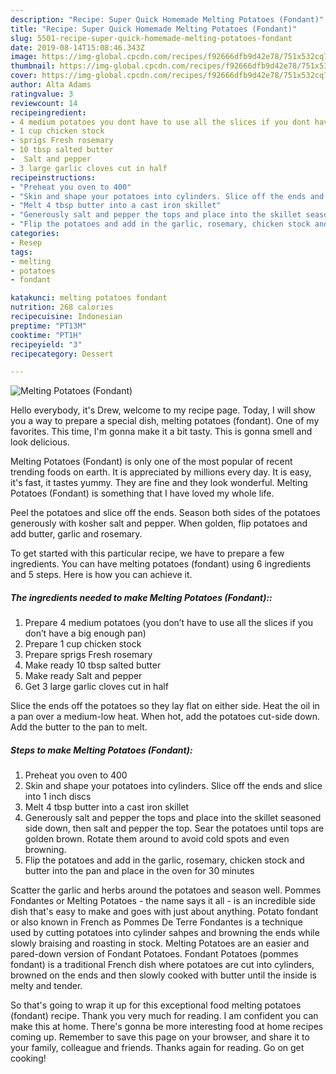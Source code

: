 ```yaml
---
description: "Recipe: Super Quick Homemade Melting Potatoes (Fondant)"
title: "Recipe: Super Quick Homemade Melting Potatoes (Fondant)"
slug: 5501-recipe-super-quick-homemade-melting-potatoes-fondant
date: 2019-08-14T15:08:46.343Z
image: https://img-global.cpcdn.com/recipes/f92666dfb9d42e78/751x532cq70/melting-potatoes-fondant-recipe-main-photo.jpg
thumbnail: https://img-global.cpcdn.com/recipes/f92666dfb9d42e78/751x532cq70/melting-potatoes-fondant-recipe-main-photo.jpg
cover: https://img-global.cpcdn.com/recipes/f92666dfb9d42e78/751x532cq70/melting-potatoes-fondant-recipe-main-photo.jpg
author: Alta Adams
ratingvalue: 3
reviewcount: 14
recipeingredient:
- 4 medium potatoes you dont have to use all the slices if you dont have a big enough pan
- 1 cup chicken stock
- sprigs Fresh rosemary
- 10 tbsp salted butter
-  Salt and pepper
- 3 large garlic cloves cut in half
recipeinstructions:
- "Preheat you oven to 400"
- "Skin and shape your potatoes into cylinders. Slice off the ends and slice into 1 inch discs"
- "Melt 4 tbsp butter into a cast iron skillet"
- "Generously salt and pepper the tops and place into the skillet seasoned side down, then salt and pepper the top. Sear the potatoes until tops are golden brown. Rotate them around to avoid cold spots and even browning."
- "Flip the potatoes and add in the garlic, rosemary, chicken stock and butter into the pan and place in the oven for 30 minutes"
categories:
- Resep
tags:
- melting
- potatoes
- fondant

katakunci: melting potatoes fondant
nutrition: 268 calories
recipecuisine: Indonesian
preptime: "PT13M"
cooktime: "PT1H"
recipeyield: "3"
recipecategory: Dessert

---
```



![Melting Potatoes (Fondant)](https://img-global.cpcdn.com/recipes/f92666dfb9d42e78/751x532cq70/melting-potatoes-fondant-recipe-main-photo.jpg)

Hello everybody, it's Drew, welcome to my recipe page. Today, I will show you a way to prepare a special dish, melting potatoes (fondant). One of my favorites. This time, I'm gonna make it a bit tasty. This is gonna smell and look delicious.

Melting Potatoes (Fondant) is only one of the most popular of recent trending foods on earth. It is appreciated by millions every day. It is easy, it's fast, it tastes yummy. They are fine and they look wonderful. Melting Potatoes (Fondant) is something that I have loved my whole life.

Peel the potatoes and slice off the ends. Season both sides of the potatoes generously with kosher salt and pepper. When golden, flip potatoes and add butter, garlic and rosemary.


To get started with this particular recipe, we have to prepare a few ingredients. You can have melting potatoes (fondant) using 6 ingredients and 5 steps. Here is how you can achieve it.

##### The ingredients needed to make Melting Potatoes (Fondant)::

1. Prepare 4 medium potatoes (you don’t have to use all the slices if you don’t have a big enough pan)
1. Prepare 1 cup chicken stock
1. Prepare sprigs Fresh rosemary
1. Make ready 10 tbsp salted butter
1. Make ready  Salt and pepper
1. Get 3 large garlic cloves cut in half


Slice the ends off the potatoes so they lay flat on either side. Heat the oil in a pan over a medium-low heat. When hot, add the potatoes cut-side down. Add the butter to the pan to melt. 

##### Steps to make Melting Potatoes (Fondant):

1. Preheat you oven to 400
1. Skin and shape your potatoes into cylinders. Slice off the ends and slice into 1 inch discs
1. Melt 4 tbsp butter into a cast iron skillet
1. Generously salt and pepper the tops and place into the skillet seasoned side down, then salt and pepper the top. Sear the potatoes until tops are golden brown. Rotate them around to avoid cold spots and even browning.
1. Flip the potatoes and add in the garlic, rosemary, chicken stock and butter into the pan and place in the oven for 30 minutes


Scatter the garlic and herbs around the potatoes and season well. Pommes Fondantes or Melting Potatoes - the name says it all - is an incredible side dish that&#39;s easy to make and goes with just about anything. Potato fondant or also known in French as Pommes De Terre Fondantes is a technique used by cutting potatoes into cylinder sahpes and browning the ends while slowly braising and roasting in stock. Melting Potatoes are an easier and pared-down version of Fondant Potatoes. Fondant Potatoes (pommes fondant) is a traditional French dish where potatoes are cut into cylinders, browned on the ends and then slowly cooked with butter until the inside is melty and tender. 

So that's going to wrap it up for this exceptional food melting potatoes (fondant) recipe. Thank you very much for reading. I am confident you can make this at home. There's gonna be more interesting food at home recipes coming up. Remember to save this page on your browser, and share it to your family, colleague and friends. Thanks again for reading. Go on get cooking!
